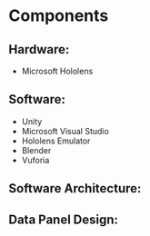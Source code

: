 # Components
## Hardware:
 * Microsoft Hololens
## Software:
 * Unity
 * Microsoft Visual Studio
 * Hololens Emulator
 * Blender
 * Vuforia
## Software Architecture:
## Data Panel Design:
